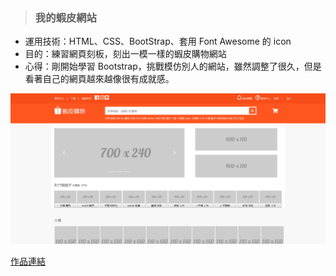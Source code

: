 > ### 我的蝦皮網站  

* 運用技術：HTML、CSS、BootStrap、套用 Font Awesome 的 icon
* 目的：練習網頁刻板，刻出一模一樣的蝦皮購物網站
* 心得：剛開始學習 Bootstrap，挑戰模仿別人的網站，雖然調整了很久，但是看著自己的網頁越來越像很有成就感。

![Foo](https://raw.githubusercontent.com/paperhuang/BuildSchool-Front-End/master/Pictures/MyShopee.png "我的蝦皮網站")  

[作品連結](https://papersblog.azurewebsites.net/MyShopee/)